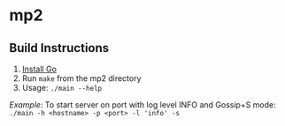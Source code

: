# mp2

## Build Instructions

1. [Install Go](https://go.dev/doc/install)
2. Run `make` from the mp2 directory
3. Usage: `./main --help`

*Example*: To start server on port with log level INFO and Gossip+S mode: `./main -h <hostname> -p <port> -l 'info' -s`

